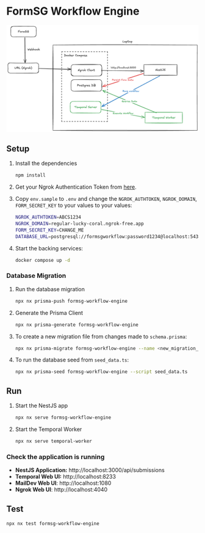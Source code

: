 # FormSG Workflow Engine

![System Architecture](./system_architecture.png)

## Setup

1. Install the dependencies

   ```bash
   npm install
   ```

2. Get your Ngrok Authentication Token from [here](https://dashboard.ngrok.com/get-started/your-authtoken).

3. Copy `env.sample` to `.env` and change the `NGROK_AUTHTOKEN`, `NGROK_DOMAIN`, `FORM_SECRET_KEY` to your values to your values:

   ```bash
   NGROK_AUTHTOKEN=ABCS1234
   NGROK_DOMAIN=regular-lucky-coral.ngrok-free.app
   FORM_SECRET_KEY=CHANGE_ME
   DATABASE_URL=postgresql://formsgworkflow:password1234@localhost:5432/formsgworkflow?schema=public
   ```

4. Start the backing services:

   ```bash
   docker compose up -d
   ```

### Database Migration

1. Run the database migration

   ```bash
   npx nx prisma-push formsg-workflow-engine
   ```

2. Generate the Prisma Client

   ```bash
   npx nx prisma-generate formsg-workflow-engine
   ```

3. To create a new migration file from changes made to `schema.prisma`:

   ```bash
   npx nx prisma-migrate formsg-workflow-engine --name <new_migration_name>
   ```

4. To run the database seed from `seed_data.ts`:

   ```bash
   npx nx prisma-seed formsg-workflow-engine --script seed_data.ts
   ```

## Run

1. Start the NestJS app

   ```bash
   npx nx serve formsg-workflow-engine
   ```

2. Start the Temporal Worker

   ```bash
   npx nx serve temporal-worker
   ```

### Check the application is running

- **NestJS Application:** http://localhost:3000/api/submissions
- **Temporal Web UI:** http://localhost:8233
- **MailDev Web UI**: http://localhost:1080
- **Ngrok Web UI**: http://localhost:4040

## Test

```bash
npx nx test formsg-workflow-engine
```
